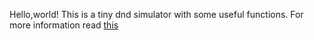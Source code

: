 Hello,world!
This is a tiny dnd simulator with some useful functions.
For more information read [this](https://github.com/eecs-havefun/minidnd_eecs_havefun/blob/master/target/doc/minidnd_eecs_havefun/all.html)
